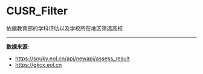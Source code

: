 # CUSR_Filter
依据教育部的学科评估以及学校所在地区筛选高校

---

**数据来源:**
* https://souky.eol.cn/api/newapi/assess_result
* https://gkcx.eol.cn
